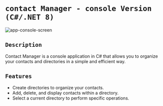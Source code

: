 # ``contact Manager - console Version (C#/.NET 8)``
<img src="https://i.ibb.co/Ln86WhT/app-console-screen.png" alt="app-console-screen">

## ``Description``
Contact Manager is a console application in C# that allows you to organize your contacts and directories in a simple and efficient way.

## ``Features``
- Create directories to organize your contacts.
- Add, delete, and display contacts within a directory.
- Select a current directory to perform specific operations.
